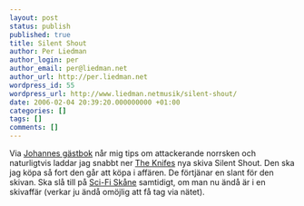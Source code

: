 ```yaml
---
layout: post
status: publish
published: true
title: Silent Shout
author: Per Liedman
author_login: per
author_email: per@liedman.net
author_url: http://per.liedman.net
wordpress_id: 55
wordpress_url: http://www.liedman.netmusik/silent-shout/
date: 2006-02-04 20:39:20.000000000 +01:00
categories: []
tags: []
comments: []
---
```

Via <a href="http://johannes.ralforolf.com/guestbook/">Johannes gästbok</a> når mig tips om attackerande norrsken och naturligtvis laddar jag snabbt ner <a href="http://www.theknife.net/o0o.html">The Knifes</a> nya skiva Silent Shout. Den ska jag köpa så fort den går att köpa i affären. De förtjänar en slant för den skivan. Ska slå till på <a href="http://www.releasemagazine.net/Onrecord/orscifiskanekaajk.htm">Sci-Fi Skåne</a> samtidigt, om man nu ändå är i en skivaffär (verkar ju ändå omöjlig att få tag via nätet).
